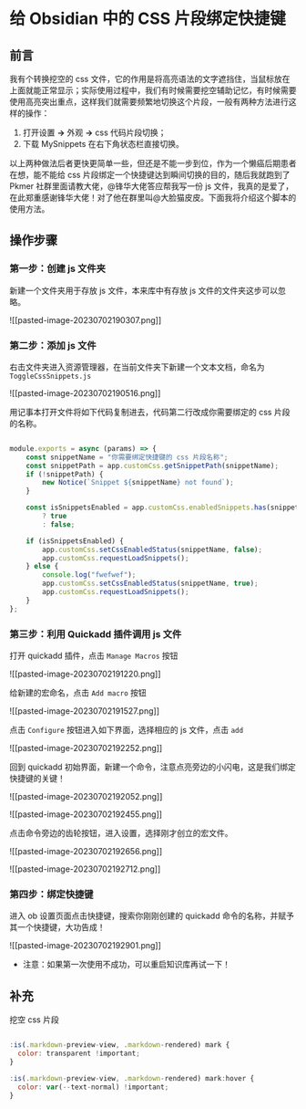 # 给 Obsidian 中的 CSS 片段绑定快捷键

## 前言

我有个转换挖空的 css 文件，它的作用是将高亮语法的文字遮挡住，当鼠标放在上面就能正常显示；实际使用过程中，我们有时候需要挖空辅助记忆，有时候需要使用高亮突出重点，这样我们就需要频繁地切换这个片段，一般有两种方法进行这样的操作：

1. 打开设置 **→** 外观 **→** css 代码片段切换；
2. 下载 MySnippets 在右下角状态栏直接切换。

以上两种做法后者更快更简单一些，但还是不能一步到位，作为一个懒癌后期患者在想，能不能给 css 片段绑定一个快捷键达到瞬间切换的目的，随后我就跑到了 Pkmer 社群里面请教大佬，@锋华大佬答应帮我写一份 js 文件，我真的是爱了，在此郑重感谢锋华大佬！对了他在群里叫@大脸猫皮皮。下面我将介绍这个脚本的使用方法。

## 操作步骤

### 第一步：创建 js 文件夹

新建一个文件夹用于存放 js 文件，本来库中有存放 js 文件的文件夹这步可以忽略。

![[pasted-image-20230702190307.png]]

### 第二步：添加 js 文件

右击文件夹进入资源管理器，在当前文件夹下新建一个文本文档，命名为 `ToggleCssSnippets.js`

![[pasted-image-20230702190516.png]]

用记事本打开文件将如下代码复制进去，代码第二行改成你需要绑定的 css 片段的名称。

```js

module.exports = async (params) => {
    const snippetName = "你需要绑定快捷键的 css 片段名称";
    const snippetPath = app.customCss.getSnippetPath(snippetName);
    if (!snippetPath) {
        new Notice(`Snippet ${snippetName} not found`);
    }

    const isSnippetsEnabled = app.customCss.enabledSnippets.has(snippetName)
        ? true
        : false;

    if (isSnippetsEnabled) {
        app.customCss.setCssEnabledStatus(snippetName, false);
        app.customCss.requestLoadSnippets();
    } else {
        console.log("fwefwef");
        app.customCss.setCssEnabledStatus(snippetName, true);
        app.customCss.requestLoadSnippets();
    }
};

```

### 第三步：利用 Quickadd 插件调用 js 文件

打开 quickadd 插件，点击 `Manage Macros` 按钮

![[pasted-image-20230702191220.png]]

给新建的宏命名，点击 `Add macro` 按钮

![[pasted-image-20230702191527.png]]

点击 `Configure` 按钮进入如下界面，选择相应的 js 文件，点击 `add`

![[pasted-image-20230702192252.png]]

回到 quickadd 初始界面，新建一个命令，注意点亮旁边的小闪电，这是我们绑定快捷键的关键！

![[pasted-image-20230702192052.png]]

![[pasted-image-20230702192455.png]]

点击命令旁边的齿轮按钮，进入设置，选择刚才创立的宏文件。

![[pasted-image-20230702192656.png]]

![[pasted-image-20230702192712.png]]

### 第四步：绑定快捷键

进入 ob 设置页面点击快捷键，搜索你刚刚创建的 quickadd 命令的名称，并赋予其一个快捷键，大功告成！

![[pasted-image-20230702192901.png]]

- 注意：如果第一次使用不成功，可以重启知识库再试一下！

## 补充

挖空 css 片段

```js

:is(.markdown-preview-view, .markdown-rendered) mark {
  color: transparent !important;
}

:is(.markdown-preview-view, .markdown-rendered) mark:hover {
  color: var(--text-normal) !important;
}


```